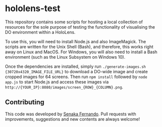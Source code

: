 # hololens-test
This repository contains some scripts for hosting a local collection of resources for the sole purpose of testing the functionality of visualising the DO environment within a HoloLens.

To use this, you will need to install Node.js and also ImageMagick. The scripts are written for the Unix Shell (Bash), and therefore, this works right away on Linux and MacOS. For Windows, you will also need to install a Bash environment (such as the Linux Subsystem on Windows 10).

Once the dependencies are installed, simply run `./generate-images.sh {30720x4320_IMAGE_FILE_URL}` to download a DO-wide image and create cropped images for 64 screens. Then run `npm install` followed by `node app.js` to start Node.js and access these images via `http://{YOUR_IP}:8080/images/screen_{ROW}_{COLUMN}.png`.

## Contributing
This code was developed by [Senaka Fernando](https://github.com/senakafdo). Pull requests with improvements, suggestions and new contents are always welcome!
